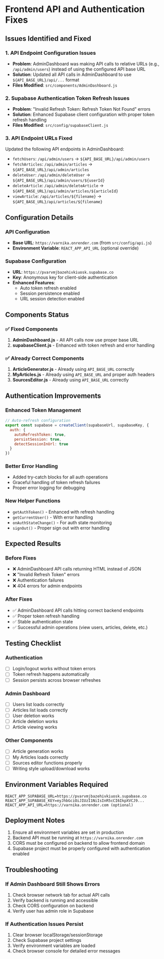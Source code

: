 # Frontend API and Authentication Fixes

## Issues Identified and Fixed

### 1. **API Endpoint Configuration Issues**
- **Problem**: AdminDashboard was making API calls to relative URLs (e.g., `/api/admin/users`) instead of using the configured API base URL
- **Solution**: Updated all API calls in AdminDashboard to use `${API_BASE_URL}/api/...` format
- **Files Modified**: `src/components/AdminDashboard.js`

### 2. **Supabase Authentication Token Refresh Issues**
- **Problem**: "Invalid Refresh Token: Refresh Token Not Found" errors
- **Solution**: Enhanced Supabase client configuration with proper token refresh handling
- **Files Modified**: `src/config/supabaseClient.js`

### 3. **API Endpoint URLs Fixed**
Updated the following API endpoints in AdminDashboard:
- `fetchUsers`: `/api/admin/users` → `${API_BASE_URL}/api/admin/users`
- `fetchArticles`: `/api/admin/articles` → `${API_BASE_URL}/api/admin/articles`
- `deleteUser`: `/api/admin/deleteUser` → `${API_BASE_URL}/api/admin/users/${userId}`
- `deleteArticle`: `/api/admin/deleteArticle` → `${API_BASE_URL}/api/admin/articles/${articleId}`
- `viewArticle`: `/api/articles/${filename}` → `${API_BASE_URL}/api/articles/${filename}`

## Configuration Details

### API Configuration
- **Base URL**: `https://varnika.onrender.com` (from `src/config/api.js`)
- **Environment Variable**: `REACT_APP_API_URL` (optional override)

### Supabase Configuration
- **URL**: `https://pvarvmjbazehivkiuosk.supabase.co`
- **Key**: Anonymous key for client-side authentication
- **Enhanced Features**:
  - Auto token refresh enabled
  - Session persistence enabled
  - URL session detection enabled

## Components Status

### ✅ **Fixed Components**
1. **AdminDashboard.js** - All API calls now use proper base URL
2. **supabaseClient.js** - Enhanced with token refresh and error handling

### ✅ **Already Correct Components**
1. **ArticleGenerator.js** - Already using `API_BASE_URL` correctly
2. **MyArticles.js** - Already using `API_BASE_URL` and proper auth headers
3. **SourcesEditor.js** - Already using `API_BASE_URL` correctly

## Authentication Improvements

### Enhanced Token Management
```javascript
// Auto-refresh configuration
export const supabase = createClient(supabaseUrl, supabaseKey, {
  auth: {
    autoRefreshToken: true,
    persistSession: true,
    detectSessionInUrl: true
  }
})
```

### Better Error Handling
- Added try-catch blocks for all auth operations
- Graceful handling of token refresh failures
- Proper error logging for debugging

### New Helper Functions
- `getAuthToken()` - Enhanced with refresh handling
- `getCurrentUser()` - With error handling
- `onAuthStateChange()` - For auth state monitoring
- `signOut()` - Proper sign out with error handling

## Expected Results

### Before Fixes
- ❌ AdminDashboard API calls returning HTML instead of JSON
- ❌ "Invalid Refresh Token" errors
- ❌ Authentication failures
- ❌ 404 errors for admin endpoints

### After Fixes
- ✅ AdminDashboard API calls hitting correct backend endpoints
- ✅ Proper token refresh handling
- ✅ Stable authentication state
- ✅ Successful admin operations (view users, articles, delete, etc.)

## Testing Checklist

### Authentication
- [ ] Login/logout works without token errors
- [ ] Token refresh happens automatically
- [ ] Session persists across browser refreshes

### Admin Dashboard
- [ ] Users list loads correctly
- [ ] Articles list loads correctly
- [ ] User deletion works
- [ ] Article deletion works
- [ ] Article viewing works

### Other Components
- [ ] Article generation works
- [ ] My Articles loads correctly
- [ ] Sources editor functions properly
- [ ] Writing style upload/download works

## Environment Variables Required

```env
REACT_APP_SUPABASE_URL=https://pvarvmjbazehivkiuosk.supabase.co
REACT_APP_SUPABASE_KEY=eyJhbGciOiJIUzI1NiIsInR5cCI6IkpXVCJ9...
REACT_APP_API_URL=https://varnika.onrender.com (optional)
```

## Deployment Notes

1. Ensure all environment variables are set in production
2. Backend API must be running at `https://varnika.onrender.com`
3. CORS must be configured on backend to allow frontend domain
4. Supabase project must be properly configured with authentication enabled

## Troubleshooting

### If Admin Dashboard Still Shows Errors
1. Check browser network tab for actual API calls
2. Verify backend is running and accessible
3. Check CORS configuration on backend
4. Verify user has admin role in Supabase

### If Authentication Issues Persist
1. Clear browser localStorage/sessionStorage
2. Check Supabase project settings
3. Verify environment variables are loaded
4. Check browser console for detailed error messages
